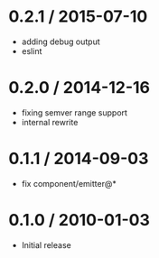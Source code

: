 
0.2.1 / 2015-07-10
==================

  * adding debug output
  * eslint

0.2.0 / 2014-12-16
==================

 * fixing semver range support
 * internal rewrite

0.1.1 / 2014-09-03
==================

 * fix component/emitter@*

0.1.0 / 2010-01-03
==================

  * Initial release
